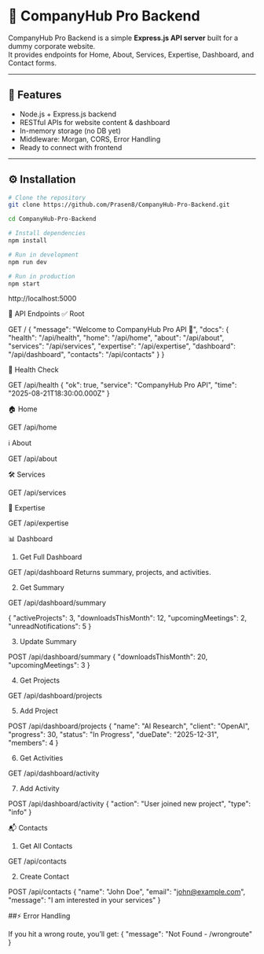 # 📌 CompanyHub Pro Backend

CompanyHub Pro Backend is a simple **Express.js API server** built for a dummy corporate website.  
It provides endpoints for Home, About, Services, Expertise, Dashboard, and Contact forms.  

---

## 🚀 Features
- Node.js + Express.js backend
- RESTful APIs for website content & dashboard
- In-memory storage (no DB yet)
- Middleware: Morgan, CORS, Error Handling
- Ready to connect with frontend

---

## ⚙️ Installation

```bash
# Clone the repository
git clone https://github.com/Prasen8/CompanyHub-Pro-Backend.git

cd CompanyHub-Pro-Backend

# Install dependencies
npm install

# Run in development
npm run dev

# Run in production
npm start
```

http://localhost:5000

📡 API Endpoints
✅ Root

GET /
{
  "message": "Welcome to CompanyHub Pro API 🚀",
  "docs": {
    "health": "/api/health",
    "home": "/api/home",
    "about": "/api/about",
    "services": "/api/services",
    "expertise": "/api/expertise",
    "dashboard": "/api/dashboard",
    "contacts": "/api/contacts"
  }
}

🏥 Health Check

GET /api/health
{
  "ok": true,
  "service": "CompanyHub Pro API",
  "time": "2025-08-21T18:30:00.000Z"
}

🏠 Home

GET /api/home

ℹ️ About

GET /api/about

🛠 Services

GET /api/services

🎯 Expertise

GET /api/expertise

📊 Dashboard
1. Get Full Dashboard

GET /api/dashboard
Returns summary, projects, and activities.

2. Get Summary

GET /api/dashboard/summary

{
  "activeProjects": 3,
  "downloadsThisMonth": 12,
  "upcomingMeetings": 2,
  "unreadNotifications": 5
}


3. Update Summary

POST /api/dashboard/summary
{
  "downloadsThisMonth": 20,
  "upcomingMeetings": 3
}

4. Get Projects

GET /api/dashboard/projects

5. Add Project

POST /api/dashboard/projects
{
  "name": "AI Research",
  "client": "OpenAI",
  "progress": 30,
  "status": "In Progress",
  "dueDate": "2025-12-31",
  "members": 4
}

6. Get Activities

GET /api/dashboard/activity

7. Add Activity

POST /api/dashboard/activity
{
  "action": "User joined new project",
  "type": "info"
}

📬 Contacts
1. Get All Contacts

GET /api/contacts

2. Create Contact

POST /api/contacts
{
  "name": "John Doe",
  "email": "john@example.com",
  "message": "I am interested in your services"
}

##⚡ Error Handling

If you hit a wrong route, you’ll get:
{
  "message": "Not Found - /wrongroute"
}

